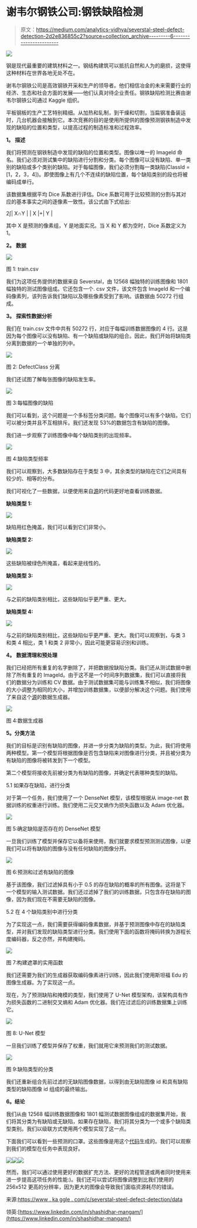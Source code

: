 # 谢韦尔钢铁公司:钢铁缺陷检测

> 原文：<https://medium.com/analytics-vidhya/severstal-steel-defect-detection-2d2e836855c2?source=collection_archive---------6----------------------->

![](img/1093b46fe8d76e9d9dba809c84c70cad.png)

钢是现代最重要的建筑材料之一。钢结构建筑可以抵抗自然和人为的磨损，这使得这种材料在世界各地无处不在。

谢韦尔钢铁公司是高效钢铁开采和生产的领导者。他们相信冶金的未来需要行业的经济、生态和社会方面的发展——他们认真对待企业责任。钢铁缺陷检测比赛由谢韦尔钢铁公司通过 Kaggle 组织。

平板钢板的生产工艺特别精细。从加热和轧制，到干燥和切割，当扁钢准备装运时，几台机器会接触到它。本次竞赛的目的是使用所提供的图像预测钢铁制造中发现的缺陷的位置和类型，以提高过程的制造标准和过程效率。

**1。** **描述**

我们将预测在钢铁制造中发现的缺陷的位置和类型。图像以唯一的 ImageId 命名。我们必须对测试集中的缺陷进行分割和分类。每个图像可以没有缺陷、单一类别的缺陷或多个类别的缺陷。对于每幅图像，我们必须分割每一类缺陷(ClassId = [1，2，3，4])。即使图像上有几个不连续的缺陷位置，每个缺陷类别的段也将被编码成单行。

该数据集根据平均 Dice 系数进行评估。Dice 系数可用于比较预测的分割与其对应的基本事实之间的逐像素一致性。该公式由下式给出:

2∫| X∩Y | | X |+| Y |

其中 X 是预测的像素组，Y 是地面实况。当 X 和 Y 都为空时，Dice 系数定义为 1。

**2。** **数据**

![](img/352077f8bf5b08088496b6332dd31e18.png)

图 1: train.csv

我们为这项任务提供的数据来自 Severstal，由 12568 幅独特的训练图像和 1801 幅独特的测试图像组成。它还包含一个. csv 文件，该文件包含 ImageId 和一个编码像素列，该列告诉我们缺陷以及哪些像素受到了影响。该数据由 50272 行组成。

**3。** **探索性数据分析**

我们在 train.csv 文件中共有 50272 行，对应于每幅训练数据图像的 4 行。这是因为每个图像可以没有缺陷、有一个缺陷或缺陷的组合。因此，我们开始将缺陷类分离到数据的一个单独的列中。

![](img/49758dc654c3054d0df06356e25dc523.png)

图 2: DefectClass 分离

我们还试图了解每张图像的缺陷发生率。

![](img/6e7e981789c3ade9b6966a76f626130e.png)

图 3:每幅图像的缺陷

我们可以看到，这个问题是一个多标签分类问题。每个图像可以有多个缺陷，它们可以被分类并且不互相排斥。我们还发现 53%的数据包含有缺陷的图像。

我们进一步观察了训练图像中每个缺陷类别的出现频率。

![](img/fd04dd82ff094ace46a64c3a09496aad.png)

图 4:缺陷类型频率

我们可以观察到，大多数缺陷存在于类型 3 中，其余类型的缺陷在它们之间具有较少的、相等的分布。

我们可视化了一些数据，以便使用来自[源](https://www.kaggle.com/kenmatsu4/visualize-steel-defect)的代码更好地查看训练数据。

**缺陷类型 1:**

![](img/dfd655ef9c2897ed05b4d4595a9bde63.png)

缺陷用红色掩盖，我们可以看到它们非常小。

**缺陷类型 2:**

![](img/0d19669230cffea826adebb3366361ae.png)

这些缺陷被绿色所掩盖，看起来是线性的。

**缺陷类型 3:**

![](img/0935f8518112d6ff103ccaeef7d33cb0.png)

与之前的缺陷类别相比，这些缺陷似乎更严重、更大。

**缺陷类型 4:**

![](img/67a6f02de7010b59afe27106f1611f39.png)

与之前的缺陷类别相比，这些缺陷似乎更严重、更大。我们可以观察到，与类 3 和类 4 相比，类 1 和类 2 非常小，因此可能更容易识别和训练。

**4。** **数据清理和预处理**

我们已经把所有重复的名字删除了，并把数据按缺陷分类。我们还从测试数据中删除了所有重复的 ImageId。由于这不是一个时间序列数据集，我们可以直接将我们的数据分为训练和 CV 数据。由于测试数据集可能与训练集不相似，我们将图像的大小调整为相同的大小，并增加训练数据集，以便部分解决这个问题。我们使用了来自这个[源](https://keras.io/preprocessing/image/)的数据生成器。

![](img/58f9dfd587bf0e65dda643f4131f9cc8.png)

图 4:数据生成器

**5。分类方法**

我们的目标是识别有缺陷的图像，并进一步分类为缺陷的类型。为此，我们将使用两种模型。第一个模型将根据图像是否包含缺陷来对图像进行分类，并且被分类为有缺陷的图像将被转发到下一个模型。

第二个模型将接收先前被分类为有缺陷的图像，并确定代表哪种类型的缺陷。

5.1 如果存在缺陷，进行分类

对于第一个任务，我们使用了一个 DenseNet 模型，该模型根据从 image-net 数据训练的权重进行训练。我们使用二元交叉熵作为损失函数以及 Adam 优化器。

![](img/b5f54b6fcef59a6e8256586138e90f7d.png)

图 5:确定缺陷是否存在的 DenseNet 模型

一旦我们训练了模型并保存它以备将来使用，我们就要求模型预测测试图像，以便我们可以将有缺陷的图像与没有任何缺陷的图像分开。

![](img/380f27994db268ca658d2b2bac77012f.png)

图 6:预测和过滤有缺陷的图像

基于该图像，我们过滤掉具有小于 0.5 的存在缺陷的概率的所有图像。这将是下一个模型的输入测试数据。我们还过滤掉了我们的训练数据，只包含存在缺陷的图像，因为我们现在不需要无缺陷的图像。

5.2 在 4 个缺陷类别中进行分类

为了实现这一点，我们需要获得编码像素数据，并基于预测图像中存在的缺陷类型，并对我们发现的缺陷类型进行分类。我们使用下面的函数将掩码转换为游程长度编码器，反之亦然，并构建掩码。

![](img/a856ee50c7e37519e82408154d6a450f.png)

图 7:构建遮罩的实用函数

我们还需要为我们的生成器获取编码像素进行训练，因此我们使用斯坦福 Edu 的图像生成器。为了实现这一点。

现在，为了预测缺陷和掩模的类型，我们使用了 U-Net 模型架构，该架构具有作为损失函数的二进制交叉熵和 Adam 优化器。我们在过滤后的训练数据集上训练它。

![](img/3e4429d4f1984837da58525e1d75e0a3.png)

图 8: U-Net 模型

一旦我们训练了模型并保存了权重，我们就用它来预测我们的测试数据。

![](img/42bd5293eed964ef8c9614bb048ca67c.png)

图 9:缺陷类型的分类

我们还重新组合先前过滤的无缺陷图像数据，以得到由无缺陷图像 id 和具有缺陷类型的缺陷图像 id 组成的最终输出。

**6。结论**

我们从由 12568 幅训练数据图像和 1801 幅测试数据图像组成的数据集开始，我们将其分类为有缺陷或无缺陷，如果存在缺陷，我们将其分类为一个或多个缺陷类型类别。我们以级联方式使用两个模型实现了这一点。

下面我们可以看到一些预测的口罩。这些图像是用这个[代码](https://www.kaggle.com/a03102030/practice-for-visualizing-mask)生成的。我们可以观察到我们的模型在任务中表现良好。

![](img/053ee597d532bc591691ea0fd794f71b.png)![](img/3707ed8230b168bf0eb361ef64643f3c.png)![](img/de1135a480861b761b034ac6fe2d36b2.png)

然而，我们可以通过使用更好的数据扩充方法、更好的流程管道或两者同时使用来进一步提高这项任务的性能:)。我们还可以尝试将图像调整到比我们使用的 256x512 更高的分辨率，因为更大的图像会导致我们面临资源耗尽的错误。

来源:[https://www . ka ggle . com/c/severstal-steel-defect-detection/data](https://www.kaggle.com/c/severstal-steel-defect-detection/data)

领英:[https://www.linkedin.com/in/shashidhar-mangam/](https://www.linkedin.com/in/shashidhar-mangam/)